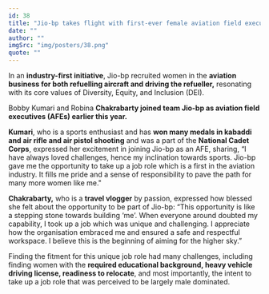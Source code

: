```yaml
---
id: 38
title: "Jio-bp takes flight with first-ever female aviation field executives"
date: ""
author: ""
imgSrc: "img/posters/38.png"
quote: ""
---
```


In an **industry-first initiative**, Jio-bp recruited women in the **aviation business for both refuelling aircraft and driving the refueller,** resonating with its core values of Diversity, Equity, and Inclusion (DEI).

Bobby Kumari and Robina **Chakrabarty joined team Jio-bp as aviation field executives (AFEs) earlier this year.**

​**Kumari**, who is a sports enthusiast and has **won many medals in kabaddi and air rifle and air pistol shooting** and was a part of the **National Cadet Corps**, expressed her excitement in joining Jio-bp as an AFE, sharing, “I have always loved challenges, hence my inclination towards sports. Jio-bp gave me the opportunity to take up a job role which is a first in the aviation industry. It fills me pride and a sense of responsibility to pave the path for many more women like me."​

**​​Chakrabarty,** who is a **travel vlogger** by passion, expressed how blessed she felt about the opportunity to be part of Jio-bp: “This opportunity is like a stepping stone towards building ‘me’. When everyone around doubted my capability, I took up a job which was unique and challenging. I appreciate how the organisation embraced me and ensured a safe and respectful workspace. I believe this is the beginning of aiming for the higher sky.”

Finding the fitment for this unique job role had many challenges, including finding women with the **required educational background, heavy vehicle driving license, readiness to relocate**, and most importantly, the intent to take up a job role that was perceived to be largely male dominated.